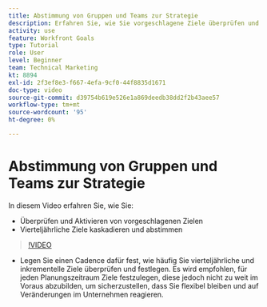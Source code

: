 ```yaml
---
title: Abstimmung von Gruppen und Teams zur Strategie
description: Erfahren Sie, wie Sie vorgeschlagene Ziele überprüfen und aktivieren sowie vierteljährliche Ziele kaskadieren und abstimmen können. Verwenden Sie dazu [!DNL Goals].
activity: use
feature: Workfront Goals
type: Tutorial
role: User
level: Beginner
team: Technical Marketing
kt: 8894
exl-id: 2f3ef8e3-f667-4efa-9cf0-44f8835d1671
doc-type: video
source-git-commit: d39754b619e526e1a869deedb38dd2f2b43aee57
workflow-type: tm+mt
source-wordcount: '95'
ht-degree: 0%

---
```


# Abstimmung von Gruppen und Teams zur Strategie

In diesem Video erfahren Sie, wie Sie:

* Überprüfen und Aktivieren von vorgeschlagenen Zielen
* Vierteljährliche Ziele kaskadieren und abstimmen

>[!VIDEO](https://video.tv.adobe.com/v/335188/?quality=12)

<!--
Pro-tips graphic
-->

* Legen Sie einen Cadence dafür fest, wie häufig Sie vierteljährliche und inkrementelle Ziele überprüfen und festlegen. Es wird empfohlen, für jeden Planungszeitraum Ziele festzulegen, diese jedoch nicht zu weit im Voraus abzubilden, um sicherzustellen, dass Sie flexibel bleiben und auf Veränderungen im Unternehmen reagieren.
